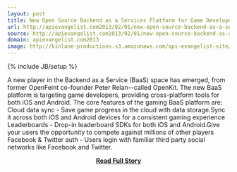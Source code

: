 ```yaml
---
layout: post
title: New Open Source Backend as a Services Platform for Game Developers
url: http://apievangelist.com2013/02/01/new-open-source-backend-as-a-services-platform-for-game-developers/
source: http://apievangelist.com2013/02/01/new-open-source-backend-as-a-services-platform-for-game-developers/
domain: apievangelist.com2013
image: http://kinlane-productions.s3.amazonaws.com/api-evangelist-site/blog/OpenKit.png
---
```

{% include JB/setup %}<p>A new player in the Backend as a Service (BaaS) space has emerged, from former OpenFeint co-founder Peter Relan--called OpenKit. The new BaaS platform is targeting game developers, providing cross-platform tools for both iOS and Android. The core features of the gaming BaaS platform are: Cloud data sync - Save game progress in the cloud with data storage.Sync it across both iOS and Android devices for a consistent gaming experience Leaderboards - Drop-in leaderboard SDKs for both iOS and Android.Give your users the opportunity to compete against millions of other players Facebook &amp; Twitter auth - Users login with familiar third party social networks like Facebook and Twitter.</p>
<center><p><a href="http://apievangelist.com2013/02/01/new-open-source-backend-as-a-services-platform-for-game-developers/" style='padding:25px; font-sze:18px; font-weight: bold;'>Read Full Story</a></p></center>

